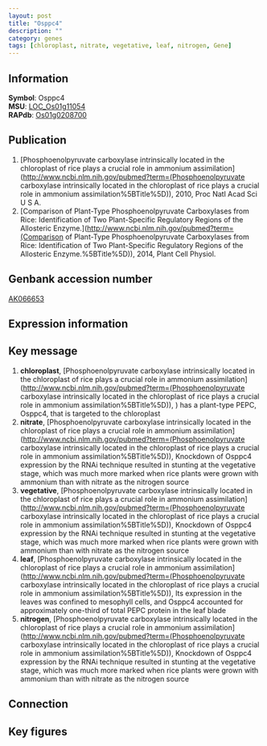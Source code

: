 ```yaml
---
layout: post
title: "Osppc4"
description: ""
category: genes
tags: [chloroplast, nitrate, vegetative, leaf, nitrogen, Gene]
---
```


## Information
__Symbol__: Osppc4  
__MSU__: [LOC_Os01g11054](http://rice.plantbiology.msu.edu/cgi-bin/ORF_infopage.cgi?orf=LOC_Os01g11054)  
__RAPdb__: [Os01g0208700](http://rapdb.dna.affrc.go.jp/viewer/gbrowse_details/irgsp1?name=Os01g0208700)  

## Publication
1. [Phosphoenolpyruvate carboxylase intrinsically located in the chloroplast of rice plays a crucial role in ammonium assimilation](http://www.ncbi.nlm.nih.gov/pubmed?term=(Phosphoenolpyruvate carboxylase intrinsically located in the chloroplast of rice plays a crucial role in ammonium assimilation%5BTitle%5D)), 2010, Proc Natl Acad Sci U S A.
2. [Comparison of Plant-Type Phosphoenolpyruvate Carboxylases from Rice: Identification of Two Plant-Specific Regulatory Regions of the Allosteric Enzyme.](http://www.ncbi.nlm.nih.gov/pubmed?term=(Comparison of Plant-Type Phosphoenolpyruvate Carboxylases from Rice: Identification of Two Plant-Specific Regulatory Regions of the Allosteric Enzyme.%5BTitle%5D)), 2014, Plant Cell Physiol.

## Genbank accession number
[AK066653](http://www.ncbi.nlm.nih.gov/nuccore/AK066653)

## Expression information

## Key message
1. __chloroplast__, [Phosphoenolpyruvate carboxylase intrinsically located in the chloroplast of rice plays a crucial role in ammonium assimilation](http://www.ncbi.nlm.nih.gov/pubmed?term=(Phosphoenolpyruvate carboxylase intrinsically located in the chloroplast of rice plays a crucial role in ammonium assimilation%5BTitle%5D)), ) has a plant-type PEPC, Osppc4, that is targeted to the chloroplast
2. __nitrate__, [Phosphoenolpyruvate carboxylase intrinsically located in the chloroplast of rice plays a crucial role in ammonium assimilation](http://www.ncbi.nlm.nih.gov/pubmed?term=(Phosphoenolpyruvate carboxylase intrinsically located in the chloroplast of rice plays a crucial role in ammonium assimilation%5BTitle%5D)),  Knockdown of Osppc4 expression by the RNAi technique resulted in stunting at the vegetative stage, which was much more marked when rice plants were grown with ammonium than with nitrate as the nitrogen source
3. __vegetative__, [Phosphoenolpyruvate carboxylase intrinsically located in the chloroplast of rice plays a crucial role in ammonium assimilation](http://www.ncbi.nlm.nih.gov/pubmed?term=(Phosphoenolpyruvate carboxylase intrinsically located in the chloroplast of rice plays a crucial role in ammonium assimilation%5BTitle%5D)),  Knockdown of Osppc4 expression by the RNAi technique resulted in stunting at the vegetative stage, which was much more marked when rice plants were grown with ammonium than with nitrate as the nitrogen source
4. __leaf__, [Phosphoenolpyruvate carboxylase intrinsically located in the chloroplast of rice plays a crucial role in ammonium assimilation](http://www.ncbi.nlm.nih.gov/pubmed?term=(Phosphoenolpyruvate carboxylase intrinsically located in the chloroplast of rice plays a crucial role in ammonium assimilation%5BTitle%5D)),  Its expression in the leaves was confined to mesophyll cells, and Osppc4 accounted for approximately one-third of total PEPC protein in the leaf blade
5. __nitrogen__, [Phosphoenolpyruvate carboxylase intrinsically located in the chloroplast of rice plays a crucial role in ammonium assimilation](http://www.ncbi.nlm.nih.gov/pubmed?term=(Phosphoenolpyruvate carboxylase intrinsically located in the chloroplast of rice plays a crucial role in ammonium assimilation%5BTitle%5D)),  Knockdown of Osppc4 expression by the RNAi technique resulted in stunting at the vegetative stage, which was much more marked when rice plants were grown with ammonium than with nitrate as the nitrogen source

## Connection

## Key figures


